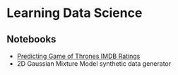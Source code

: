 # Learning Data Science 



## Notebooks

- [Predicting Game of Thrones IMDB Ratings](https://github.com/carolinacamassa/data-science/blob/master/Predicting%20GoT%20Ratings.ipynb)
- 2D Gaussian Mixture Model synthetic data generator


